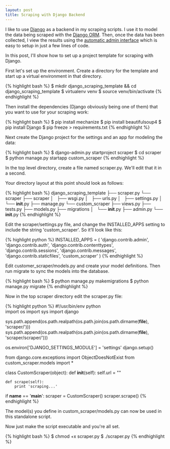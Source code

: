 ```yaml
---
layout: post
title: Scraping with Django Backend
---
```


I like to use [Django](https://www.djangoproject.com/) as a backend in my scraping scripts. 
I use it to model the data being scraped with the [Django ORM](https://docs.djangoproject.com/en/1.7/topics/db/models/).
Then, once the data has been collected, I view the results using the [automatic admin 
interface](https://docs.djangoproject.com/en/1.7/intro/tutorial02/) which is easy to 
setup in just a few lines of code.

In this post, I'll show how to set up a project template for scraping with Django. 

First let's set up the environment. Create a directory for the template and start up a
virtual environment in that directory.

{% highlight bash %}
$ mkdir django_scraping_template && cd django_scraping_template
$ virtualenv venv
$ source venv/bin/activate
{% endhighlight %}

Then install the dependencies (Django obviously being one of them) that you want to use
for your scraping work:

{% highlight bash %}
$ pip install mechanize
$ pip install beautifulsoup4
$ pip install Django
$ pip freeze > requirements.txt
{% endhighlight %}

Next create the Django project for the settings and an app for modeling the data:

{% highlight bash %}
$ django-admin.py startproject scraper
$ cd scraper
$ python manage.py startapp custom_scraper
{% endhighlight %}

In the top level directory, create a file named scraper.py. We'll edit that it in a 
second. 

Your directory layout at this point should look as follows:

{% highlight bash %}
django_scraping_template
├── scraper.py
└── scraper
    ├── scraper
    │   ├── wsgi.py
    │   ├── urls.py
    │   ├── settings.py
    │   └── __init__.py
    ├── manage.py
    └── custom_scraper
        ├── views.py
        ├── tests.py
        ├── models.py
        ├── migrations
        │   └── __init__.py
        ├── admin.py
        └── __init__.py
{% endhighlight %}

Edit the scraper/settings.py file, and change the INSTALLED\_APPS setting to include the string 'custom_scraper'. 
So it’ll look like this:

{% highlight python %}
INSTALLED_APPS = (
    'django.contrib.admin',
    'django.contrib.auth',
    'django.contrib.contenttypes',
    'django.contrib.sessions',
    'django.contrib.messages',
    'django.contrib.staticfiles',
    'custom_scraper'
)
{% endhighlight %}

Edit customer_scraper/models.py and create your model definitions. Then run migrate
to sync the models into the database.

{% highlight bash %}
$ python manage.py makemigrations
$ python manage.py migrate
{% endhighlight %}

Now in the top scraper directory edit the scraper.py file:

{% highlight python %}
#!/usr/bin/env python                                                                                                                                                                
import os
import sys
import django

sys.path.append(os.path.realpath(os.path.join(os.path.dirname(__file__), 'scraper/')))
sys.path.append(os.path.realpath(os.path.join(os.path.dirname(__file__), 'scraper/scraper/')))

os.environ['DJANGO_SETTINGS_MODULE'] = 'settings'
django.setup()

from django.core.exceptions import ObjectDoesNotExist
from custom_scraper.models import *

class CustomScraper(object):
    def __init__(self):
        self.url = ""

    def scrape(self):
        print 'scraping...'

if __name__ == '__main__':
    scraper = CustomScraper()
    scraper.scrape()
{% endhighlight %}

The model(s) you define in custom_scraper/models.py can now be used in this standalone script.

Now just make the script executable and you're all set.

{% highlight bash %}
$ chmod +x scraper.py
$ ./scraper.py
{% endhighlight %}


